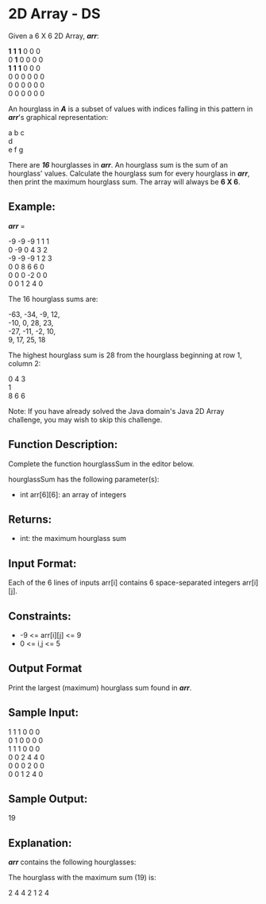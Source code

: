 # 2D Array - DS

Given a 6 X 6 2D Array, **_arr_**:

**1**  **1**  **1** 0 0 0\
0  **1** 0 0 0 0\
**1**  **1**  **1** 0 0 0\
0 0 0 0 0 0\
0 0 0 0 0 0\
0 0 0 0 0 0

An hourglass in **_A_** is a subset of values with indices falling in this pattern in **_arr_**'s graphical representation:

a b c\
  d\
e f g

There are **_16_** hourglasses in **_arr_**. An hourglass sum is the sum of an hourglass' values. Calculate the hourglass sum for every hourglass in **_arr_**, then print the maximum hourglass sum. The array will always be **6 X 6**.

## Example:
**_arr_** =

-9 -9 -9  1 1 1 \
 0 -9  0  4 3 2\
-9 -9 -9  1 2 3\
 0  0  8  6 6 0\
 0  0  0 -2 0 0\
 0  0  1  2 4 0

The 16 hourglass sums are:

-63, -34, -9, 12, \
-10,   0, 28, 23, \
-27, -11, -2, 10, \
  9,  17, 25, 18

The highest hourglass sum is 28 from the hourglass beginning at row 1, column 2:

0 4 3\
  1\
8 6 6

Note: If you have already solved the Java domain's Java 2D Array challenge, you may wish to skip this challenge.

## Function Description:

Complete the function hourglassSum in the editor below.

hourglassSum has the following parameter(s):
* int arr[6][6]: an array of integers

## Returns:

* int: the maximum hourglass sum
## Input Format:

Each of the 6 lines of inputs arr[i] contains 6 space-separated integers arr[i][j].

## Constraints:
* -9 <= arr[i][j] <= 9
* 0 <= i,j <= 5

## Output Format
Print the largest (maximum) hourglass sum found in **_arr_**.

## Sample Input:

1 1 1 0 0 0\
0 1 0 0 0 0\
1 1 1 0 0 0\
0 0 2 4 4 0\
0 0 0 2 0 0\
0 0 1 2 4 0

## Sample Output:

19
## Explanation:

**_arr_** contains the following hourglasses:


The hourglass with the maximum sum (19) is:

2 4 4
  2
1 2 4
